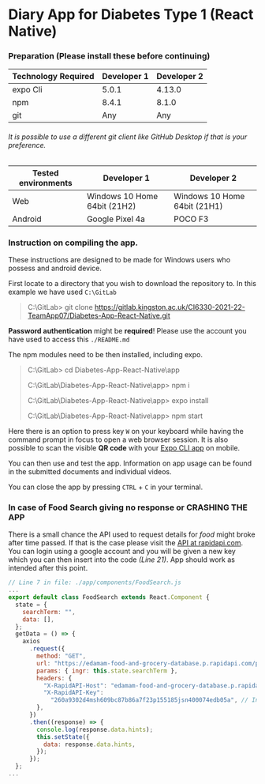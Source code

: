 # Diary App for Diabetes Type 1 (React Native)

### Preparation (Please install these before continuing)

| Technology Required | Developer 1 | Developer 2 |
| ------------------- | ----------- | ----------- |
| expo Cli            | 5.0.1       | 4.13.0      |
| npm                 | 8.4.1       | 8.1.0       |
| git                 | Any         | Any         |

###### It is possible to use a different git client like _GitHub Desktop_ if that is your preference.

| Tested environments | Developer 1                  | Developer 2                  |
| ------------------- | ---------------------------- | ---------------------------- |
| Web                 | Windows 10 Home 64bit (21H2) | Windows 10 Home 64bit (21H1) |
| Android             | Google Pixel 4a              | POCO F3                      |

### Instruction on compiling the app.

These instructions are designed to be made for Windows users who possess and android device.

First locate to a directory that you wish to download the repository to. In this example we have used `C:\GitLab`

> C:\\GitLab> git clone https://gitlab.kingston.ac.uk/CI6330-2021-22-TeamApp07/Diabetes-App-React-Native.git

**Password authentication** might be **required**! Please use the account you have used to access this `./README.md`

The npm modules need to be then installed, including expo.

> C:\\GitLab> cd Diabetes-App-React-Native\\app
>
> C:\\GitLab\\Diabetes-App-React-Native\\app> npm i
>
> C:\\GitLab\\Diabetes-App-React-Native\\app> expo install
>
> C:\\GitLab\\Diabetes-App-React-Native\\app> npm start

Here there is an option to press key `W` on your keyboard while having the command prompt in focus to open a web browser session. It is also possible to scan the visible **QR code** with your [Expo CLI app](https://play.google.com/store/apps/details?id=host.exp.exponent) on mobile.

You can then use and test the app. Information on app usage can be found in the submitted documents and individual videos.

You can close the app by pressing `CTRL` + `C` in your terminal.

### In case of Food Search giving no response or CRASHING THE APP

There is a small chance the API used to request details for _food_ might broke after time passed. If that is the case please visit the [API at rapidapi.com](https://rapidapi.com/edamam/api/edamam-food-and-grocery-database/). You can login using a google account and you will be given a new key which you can then insert into the code _(Line 21)_. App should work as intended after this point.

```javascript
// Line 7 in file: ./app/components/FoodSearch.js
...
export default class FoodSearch extends React.Component {
  state = {
    searchTerm: "",
    data: [],
  };
  getData = () => {
    axios
      .request({
        method: "GET",
        url: "https://edamam-food-and-grocery-database.p.rapidapi.com/parser",
        params: { ingr: this.state.searchTerm },
        headers: {
          "X-RapidAPI-Host": "edamam-food-and-grocery-database.p.rapidapi.com",
          "X-RapidAPI-Key":
            "260a9302d4msh609bc87b86a7f23p155185jsn400074edb05a", // Insert new key here
        },
      })
      .then((response) => {
        console.log(response.data.hints);
        this.setState({
          data: response.data.hints,
        });
      });
  };
...
```
